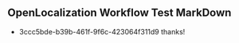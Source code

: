 ## OpenLocalization Workflow Test MarkDown

* 3ccc5bde-b39b-461f-9f6c-423064f311d9 
thanks!



<!--HONumber=Jan16_HO4-->
